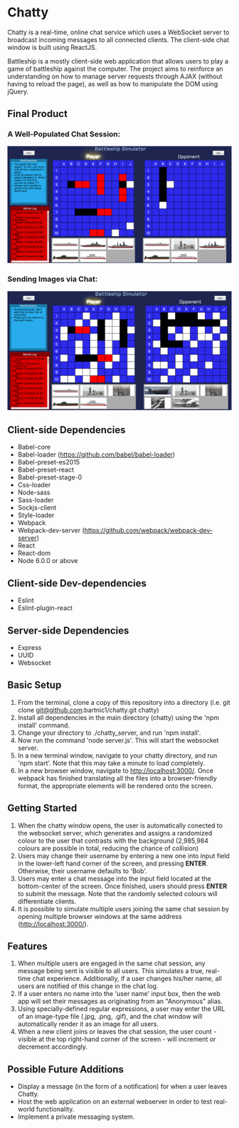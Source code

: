 # Chatty

Chatty is a real-time, online chat service which uses a WebSocket server to broadcast incoming messages to all connected clients. The client-side chat window is built using ReactJS.

Battleship is a mostly client-side web application that allows users to play a game of battleship against the computer. The project aims to reinforce an understanding on how to manage server requests through AJAX (without having to reload the page), as well as how to manipulate the DOM using jQuery.

## Final Product

### A Well-Populated Chat Session:
!["Many users in chat"](https://github.com/bartnic1/Battleship/blob/master/Battleship.png)

### Sending Images via Chat:
!["Images in chat"](https://github.com/bartnic1/Battleship/blob/master/Victory.png)

## Client-side Dependencies

- Babel-core
- Babel-loader (https://github.com/babel/babel-loader)
- Babel-preset-es2015
- Babel-preset-react
- Babel-preset-stage-0
- Css-loader
- Node-sass
- Sass-loader
- Sockjs-client
- Style-loader
- Webpack
- Webpack-dev-server (https://github.com/webpack/webpack-dev-server)
- React
- React-dom
- Node 6.0.0 or above

## Client-side Dev-dependencies

- Eslint
- Eslint-plugin-react

## Server-side Dependencies

- Express
- UUID
- Websocket

## Basic Setup

1. From the terminal, clone a copy of this repository into a directory (i.e. git clone git@github.com:bartnic1/chatty.git chatty)
2. Install all dependencies in the main directory (chatty) using the 'npm install' command.
3. Change your directory to ./chatty_server, and run 'npm install'.
4. Now run the command 'node server.js'. This will start the websocket server.
5. In a new terminal window, navigate to your chatty directory, and run 'npm start'. Note that this may take a minute to load completely.
6. In a new browser window, navigate to <http://localhost:3000/>. Once webpack has finished translating all the files into a browser-friendly format, the appropriate elements will be rendered onto the screen.

## Getting Started

1. When the chatty window opens, the user is automatically conected to the websocket server, which generates and assigns a randomized colour to the user that contrasts with the background (2,985,984 colours are possible in total, reducing the chance of collision)
2. Users may change their username by entering a new one into input field in the lower-left hand corner of the screen, and pressing **ENTER**. Otherwise, their username defaults to 'Bob'.
3. Users may enter a chat message into the input field located at the bottom-center of the screen. Once finished, users should press **ENTER** to submit the message. Note that the randomly selected colours will differentiate clients.
4. It is possible to simulate multiple users joining the same chat session by opening multiple browser windows at the same address (<http://localhost:3000/>).

## Features

1. When multiple users are engaged in the same chat session, any message being sent is visible to all users. This simulates a true, real-time chat experience. Additionally, if a user changes his/her name, all users are notified of this change in the chat log.
2. If a user enters no name into the 'user name' input box, then the web app will set their messages as originating from an "Anonymous" alias.
3. Using specially-defined regular expressions, a user may enter the URL of an image-type file (.jpg, .png, .gif), and the chat window will automatically render it as an image for all users.
4. When a new client joins or leaves the chat session, the user count - visible at the top right-hand corner of the screen - will increment or decrement accordingly.

## Possible Future Additions

- Display a message (in the form of a notification) for when a user leaves Chatty.
- Host the web application on an external webserver in order to test real-world functionality.
- Implement a private messaging system.
